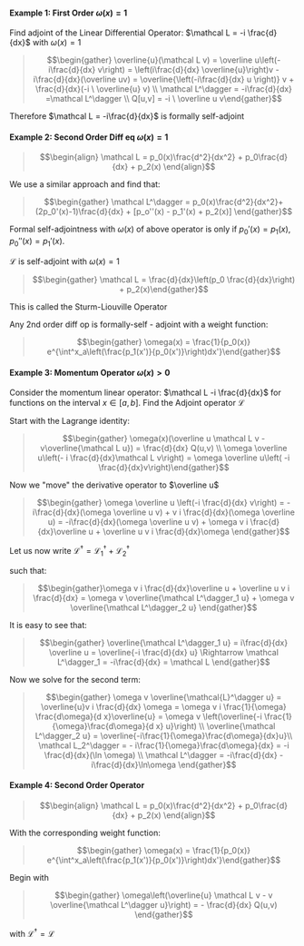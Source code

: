 #### Example 1: First Order $\omega(x) = 1$
Find adjoint of the Linear Differential Operator: $\mathcal L = -i \frac{d}{dx}$ with $\omega(x) = 1$

>$$\begin{gather} \overline{u}(\mathcal L v) = \overline u\left(-i\frac{d}{dx} v\right) = \left(i\frac{d}{dx} \overline{u}\right)v - i\frac{d}{dx}(\overline uv) = \overline{\left(-i\frac{d}{dx} u \right)} v + \frac{d}{dx}(-i \ \overline{u} v) \\ \mathcal L^\dagger = -i\frac{d}{dx} =\mathcal L^\dagger \\ Q[u,v] = -i \ \overline u v\end{gather}$$

Therefore $\mathcal L = -i\frac{d}{dx}$ is formally self-adjoint

#### Example 2: Second Order Diff eq $\omega(x) = 1$
>$$\begin{align} \mathcal L = p_0(x)\frac{d^2}{dx^2} + p_0\frac{d}{dx} + p_2(x) \end{align}$$

We use a similar approach and find that:

>$$\begin{gather} \mathcal L^\dagger = p_0(x)\frac{d^2}{dx^2}+(2p_0'(x)-1)\frac{d}{dx} + [p_o''(x) - p_1'(x) + p_2(x)] \end{gather}$$

Formal self-adjointness with $\omega(x)$ of above operator is only if $p_0'(x) = p_1(x)$, $p_0''(x) = p_1'(x)$.

$\mathcal L$ is self-adjoint with $\omega(x) = 1$
>$$\begin{gather} \mathcal L = \frac{d}{dx}\left(p_0 \frac{d}{dx}\right) + p_2(x)\end{gather}$$

This is called the Sturm-Liouville Operator

Any 2nd order diff op is formally-self - adjoint with a weight function: 

>$$\begin{gather} \omega(x) = \frac{1}{p_0(x)} e^{\int^x_a\left(\frac{p_1(x')}{p_0(x')}\right)dx'}\end{gather}$$

#### Example 3: Momentum Operator $\omega(x) > 0$

Consider the momentum linear operator: $\mathcal L -i \frac{d}{dx}$ for functions on the interval $x \in [a,b]$. Find the Adjoint operator $\mathcal L$

Start with the Lagrange identity:

>$$\begin{gather} \omega(x)(\overline u \mathcal L v - v\overline{\mathcal L u}) = \frac{d}{dx} Q(u,v) \\ \omega \overline u\left(- i \frac{d}{dx}\mathcal L v\right) = \omega \overline u\left( -i \frac{d}{dx}v\right)\end{gather}$$

Now we "move" the derivative operator to $\overline u$

>$$\begin{gather} \omega \overline u \left(-i \frac{d}{dx} v\right) = -i\frac{d}{dx}(\omega \overline u v)  + v i \frac{d}{dx}(\omega \overline u) = -i\frac{d}{dx}(\omega \overline u v) + \omega v i \frac{d}{dx}\overline u + \overline u v i \frac{d}{dx}\omega \end{gather}$$

Let us now write $\mathcal L^\dagger = \mathcal L^\dagger_1 + \mathcal L_2^\dagger$

such that: 
>$$\begin{gather}\omega v i \frac{d}{dx}\overline u + \overline u v i \frac{d}{dx} = \omega v \overline{\mathcal L^\dagger_1 u} + \omega v \overline{\mathcal L^\dagger_2 u}  \end{gather}$$

It is easy to see that: 
>$$\begin{gather} \overline{\mathcal L^\dagger_1 u} = i\frac{d}{dx} \overline u = \overline{-i \frac{d}{dx} u} \Rightarrow \mathcal L^\dagger_1 = -i\frac{d}{dx} = \mathcal L \end{gather}$$

Now we solve for the second term:
>$$\begin{gather} \omega v \overline{\mathcal{L}^\dagger u} = \overline{u}v i \frac{d}{dx} \omega = \omega v i \frac{1}{\omega} \frac{d\omega}{d x}\overline{u} = \omega v \left(\overline{-i \frac{1}{\omega}\frac{d\omega}{d x} u}\right) \\ \overline{\mathcal L^\dagger_2 u} = \overline{-i\frac{1}{\omega}\frac{d\omega}{dx}u}\\ \mathcal L_2^\dagger = - i\frac{1}{\omega}\frac{d\omega}{dx} = -i \frac{d}{dx}(\ln \omega) \\ \mathcal L^\dagger = -i\frac{d}{dx} - i\frac{d}{dx}\ln\omega \end{gather}$$

#### Example 4: Second Order Operator
>$$\begin{align} \mathcal L = p_0(x)\frac{d^2}{dx^2} + p_0\frac{d}{dx} + p_2(x) \end{align}$$

With the corresponding weight function: 
>$$\begin{gather} \omega(x) = \frac{1}{p_0(x)} e^{\int^x_a\left(\frac{p_1(x')}{p_0(x')}\right)dx'}\end{gather}$$

Begin with 
>$$\begin{gather} \omega\left(\overline{u} \mathcal L v - v \overline{\mathcal L^\dagger u}\right) = - \frac{d}{dx} Q(u,v) \end{gather}$$

with $\mathcal L^\dagger = \mathcal L$